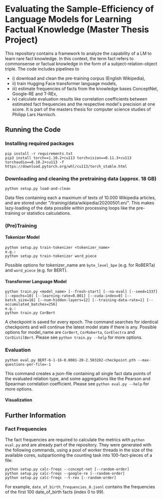# Evaluating the Sample-Efficiency of Language Models for Learning Factual Knowledge (Master Thesis Project)

This repository contains a framework to analyze the capability of a LM to learn rare fact knowledge. In this context, the term fact refers to commonsense or factual knowledge in the form of a subject-relation-object triple. The code includes pipelines to
- i) download and clean the pre-training corpus (English Wikipedia),
- ii) train Hugging Face transformer language models, 
- iii) estimate frequencies of facts from the knowledge bases ConceptNet, Google-RE and T-REx, 
- iv) calculate evaluation results like correlation coefficients between estimated fact frequencies and the respective model's precision at one score.
It is part of the masters thesis for computer science studies of Philipp Lars Harnisch.

## Running the Code

### Installing required packages

```
pip install -r requirements.txt
pip3 install torch==1.10.2+cu113 torchvision==0.11.3+cu113 torchaudio==0.10.2+cu113 -f https://download.pytorch.org/whl/cu113/torch_stable.html
```

### Downloading and cleaning the pretraining data (approx. 18 GB)

```
python setup.py load-and-clean
```
Data files containing each a maximum of texts of 10.000 Wikipedia articles, and are stored under "/training/data/wikipedia/20200501.en/". This makes lazy-loading of the data possible within processing loops like the pre-training or statistics calculations.

### (Pre)Training

#### Tokenizer Model
```
python setup.py train-tokenizer <tokenizer_name>
e.g.:
python setup.py train-tokenizer word_piece
```
Possible options for tokenizer_name are ```byte_level_bpe``` (e.g. for RoBERTa) and ```word_piece``` (e.g. for BERT).

#### Transformer Language Model
```
python train.py <model_name> [--fresh-start] [--no-eval] [--seed=1337] [--epochs=10] [--learning-rate=0.001] [--cuda-index=0] [--batch_size=16] [--num-hidden-layers=12] [--training-data-rate=1] [--accumulated_batches=256]
e.g.:
python train.py CorBert
```
A checkpoint is saved for every epoch. The command searches for identical checkpoints and will continue the latest model state if there is any. Possible options for model_name are ```CorBert```, ```CorRoberta```, ```CorElectra``` and ```CorDistilBert```. Please see ```python train.py --help``` for more options. 

### Evaluation

```
python eval.py BERT-6-1-16-0.0001-20-2.503282-checkpoint.pth --max-questions-per-file=-1
```
This command creates a json-file containing all single fact data points of the evaluated relation type, and some aggregations like the Pearson and Spearman correlation coefficient. Please see ```python eval.py --help``` for more options.

#### Visualization


## Further Information

### Fact Frequencies

The fact frequencies are required to calculate the metrics with ```python eval.py``` and are already part of the repository.
They were generated with the following commands, using a pool of worker threads in the size of the available cores, subpartioning the counting task into 100-fact-pieces of a file:
```
python setup.py calc-freqs --concept-net [--random-order]
python setup.py calc-freqs --google-re [--random-order]
python setup.py calc-freqs --t-rex [--random-order]
```

For example, ```date_of_birth_frequencies_0.jsonl``` contains the frequencies of the first 100 date_of_birth facts (index 0 to 99).
